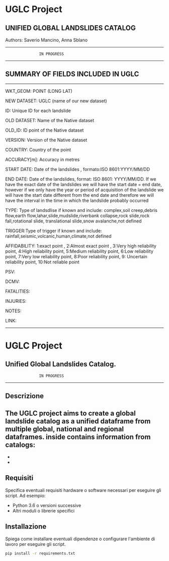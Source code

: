 # UGLC Project
UNIFIED GLOBAL LANDSLIDES CATALOG
--------------------------------------------------------
Authors: Saverio Mancino, Anna Sblano

--------------------------------------------------------
                   IN PROGRESS
--------------------------------------------------------

## SUMMARY OF FIELDS INCLUDED IN UGLC
--------------------------------------------------------
WKT_GEOM: POINT (LONG LAT)

NEW DATASET: UGLC (name of our new dataset)

ID: Unique ID for each landslide

OLD DATASET: Name of the Native dataset

OLD_ID: ID point of the Native dataset

VERSION: Version of the Native dataset

COUNTRY: Country of the point

ACCURACY[m]: Accuracy in metres   

START DATE: Date of the landslides , formato:ISO 8601:YYYY/MM/DD

END DATE: Date of the landslides, format: ISO 8601: YYYY/MM/DD. If we have the exact date of the landslides we will have the start date = end date,
however if we only have the year or period of acquisition of the landslide we will have the start date different from the end date and therefore we
will have the interval in the time in which the landslide probably occurred

TYPE: Type of landsdlise if known and include: complex,soil creep,debris flow,earth flow,lahar,slide,mudslide,riverbank collapse,rock slide,rock fall,rotational slide,
translational slide,snow avalanche,not defined

TRIGGER:Type of trigger if known and include: rainfall,seismic,volcanic,human,climate,not defined

AFFIDABILITY: 1:exact point , 2:Almost exact point , 3:Very high reliability point, 4:High reliability point, 5:Medium reliability point, 6:Low reliability point,
7:Very low reliability point, 8:Poor reliability point, 9: Uncertain reliability point, 10:Not reliable point

PSV:

DCMV:

FATALITIES:

INJURIES:

NOTES:

LINK:

--------------------------------------------------------

# UGLC Project

Unified Global Landslides Catalog.
--------------------------------------------------------
                   IN PROGRESS
--------------------------------------------------------

## Descrizione

The UGLC project aims to create a global landslide catalog as a unified dataframe from multiple global, national and regional dataframes.
inside contains information from catalogs:
- 
-
-


## Requisiti

Specifica eventuali requisiti hardware o software necessari per eseguire gli script. Ad esempio:

- Python 3.6 o versioni successive
- Altri moduli o librerie specifici

## Installazione

Spiega come installare eventuali dipendenze o configurare l'ambiente di lavoro per eseguire gli script.

```bash
pip install -r requirements.txt
